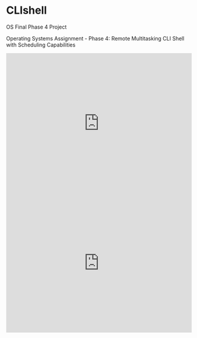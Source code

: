 # CLIshell
OS Final Phase 4 Project

Operating Systems 
Assignment - Phase 4: Remote Multitasking CLI Shell with Scheduling Capabilities 



<embed src="https://github.com/Dev-Kalavadia/CLIshell/blob/main/Phase%204%20Documentation.pdf" width="500" height="375" 
 type="application/pdf">
 <embed src="https://drive.google.com/viewerng/
viewer?embedded=true&url=https://github.com/Dev-Kalavadia/CLIshell/blob/main/Phase%204%20Documentation.pdf" width="500" height="375">

